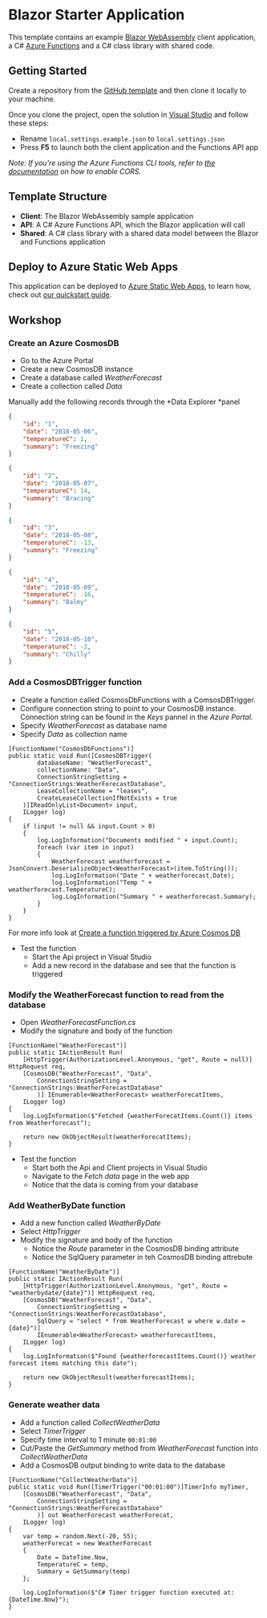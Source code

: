 # Blazor Starter Application

This template contains an example [Blazor WebAssembly](https://docs.microsoft.com/aspnet/core/blazor/?view=aspnetcore-3.1#blazor-webassembly) client application, a C# [Azure Functions](https://docs.microsoft.com/azure/azure-functions/functions-overview) and a C# class library with shared code.

## Getting Started

Create a repository from the [GitHub template](https://docs.github.com/en/enterprise/2.22/user/github/creating-cloning-and-archiving-repositories/creating-a-repository-from-a-template) and then clone it locally to your machine.

Once you clone the project, open the solution in [Visual Studio](https://visualstudio.microsoft.com/vs/community/) and follow these steps:

- Rename `local.settings.example.json` to `local.settings.json`
- Press **F5** to launch both the client application and the Functions API app

_Note: If you're using the Azure Functions CLI tools, refer to [the documentation](https://docs.microsoft.com/azure/azure-functions/functions-run-local?tabs=windows%2Ccsharp%2Cbash) on how to enable CORS._

## Template Structure

* **Client**: The Blazor WebAssembly sample application
* **API**: A C# Azure Functions API, which the Blazor application will call
* **Shared**: A C# class library with a shared data model between the Blazor and Functions application

## Deploy to Azure Static Web Apps

This application can be deployed to [Azure Static Web Apps](https://docs.microsoft.com/azure/static-web-apps), to learn how, check out [our quickstart guide](https://aka.ms/blazor-swa/quickstart).



## Workshop

### Create an Azure CosmosDB

* Go to the Azure Portal
* Create a new CosmosDB instance
* Create a database called *WeatherForecast*
* Create a collection called *Data*

Manually add the following records through the *Data Explorer *panel

``` json
{
    "id": "1",
    "date": "2018-05-06",
    "temperatureC": 1,
    "summary": "Freezing"
}

{
    "id": "2",
    "date": "2018-05-07",
    "temperatureC": 14,
    "summary": "Bracing"
}

{
    "id": "3",
    "date": "2018-05-08",
    "temperatureC": -13,
    "summary": "Freezing"
}

{
    "id": "4",
    "date": "2018-05-09",
    "temperatureC": -16,
    "summary": "Balmy"
}

{
    "id": "5",
    "date": "2018-05-10",
    "temperatureC": -2,
    "summary": "Chilly"
}

```


### Add a CosmosDBTrigger function

* Create a function called CosmosDbFunctions with a ComsosDBTrigger.
* Configure connection string to point to your CosmosDB instance. Connection string can be found in the *Keys* pannel in the *Azure Portal*.
* Specify *WeatherForecast* as database name
* Specify *Data* as collection name


``` Csharp
[FunctionName("CosmosDbFunctions")]
public static void Run([CosmosDBTrigger(
        databaseName: "WeatherForecast",
        collectionName: "Data",
        ConnectionStringSetting = "ConnectionStrings:WeatherForecastDatabase",
        LeaseCollectionName = "leases",
        CreateLeaseCollectionIfNotExists = true
    )]IReadOnlyList<Document> input, 
    ILogger log)
{
    if (input != null && input.Count > 0)
    {
        log.LogInformation("Documents modified " + input.Count);
        foreach (var item in input)
        {
            WeatherForecast weatherforecast = JsonConvert.DeserializeObject<WeatherForecast>(item.ToString());
            log.LogInformation("Date " + weatherforecast.Date);
            log.LogInformation("Temp " + weatherforecast.TemperatureC);
            log.LogInformation("Summary " + weatherforecast.Summary);
        }
    }
}
```

For more info look at [Create a function triggered by Azure Cosmos DB](https://docs.microsoft.com/en-us/azure/azure-functions/functions-create-cosmos-db-triggered-function)

* Test the function
  * Start the Api project in Visual Studio
  * Add a new record in the database and see that the function is triggered

### Modify the WeatherForecast function to read from the database

* Open *WeatherForecastFunction.cs*
* Modify the signature and body of the function

``` Csharp
[FunctionName("WeatherForecast")]
public static IActionResult Run(
    [HttpTrigger(AuthorizationLevel.Anonymous, "get", Route = null)] HttpRequest req,
    [CosmosDB("WeatherForecast", "Data",
        ConnectionStringSetting = "ConnectionStrings:WeatherForecastDatabase"                
        )] IEnumerable<WeatherForecast> weatherForecatItems,
    ILogger log)
{
    log.LogInformation($"Fetched {weatherForecatItems.Count()} items from Weatherforecast");

    return new OkObjectResult(weatherForecatItems);
}
```

* Test the function
  * Start both the Api and Client projects in Visual Studio
  * Navigate to the *Fetch data* page in the web app
  * Notice that the data is coming from your database
 

### Add WeatherByDate function

* Add a new function called *WeatherByDate*
* Select *HttpTrigger*
* Modify the signature and body of the function
  * Notice the *Route* parameter in the CosmosDB binding attribute
  * Notice the SqlQuery parameter in teh CosmosDB binding attrebute

``` Csharp
[FunctionName("WeatherByDate")]
public static IActionResult Run(
    [HttpTrigger(AuthorizationLevel.Anonymous, "get", Route = "weatherbydate/{date}")] HttpRequest req,
    [CosmosDB("WeatherForecast", "Data",
        ConnectionStringSetting = "ConnectionStrings:WeatherForecastDatabase",
        SqlQuery = "select * from WeatherForecast w where w.date = {date}")]
        IEnumerable<WeatherForecast> weatherforecastItems,
    ILogger log)
{
    log.LogInformation($"Found {weatherforecastItems.Count()} weather forecast items matching this date");

    return new OkObjectResult(weatherforecastItems);
}
```

### Generate weather data

* Add a function called *CollectWeatherData*
* Select *TimerTrigger*
* Specify time interval to 1 minute `00:01:00`
* Cut/Paste the *GetSummary* method from *WeatherForecast* function into *CollectWeatherData*
* Add a CosmosDB output binding to write data to the database

``` Csharp
[FunctionName("CollectWeatherData")]
public static void Run([TimerTrigger("00:01:00")]TimerInfo myTimer,
    [CosmosDB("WeatherForecast", "Data",
        ConnectionStringSetting = "ConnectionStrings:WeatherForecastDatabase"
        )] out WeatherForecast weatherForecat,
    ILogger log)
{
    var temp = random.Next(-20, 55);
    weatherForecat = new WeatherForecast
    {
        Date = DateTime.Now,
        TemperatureC = temp,
        Summary = GetSummary(temp)
    };

    log.LogInformation($"C# Timer trigger function executed at: {DateTime.Now}");
}
```